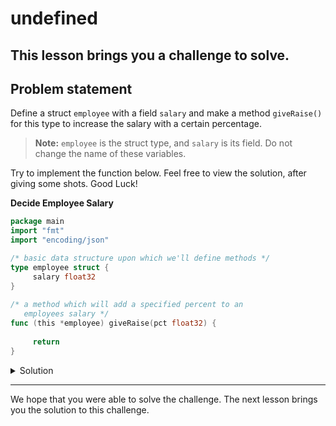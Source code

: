 # undefined
This lesson brings you a challenge to solve.
---

## Problem statement
Define a struct `employee` with a field `salary` and make a method `giveRaise()` for this type to increase the salary with a certain percentage.

>__Note:__ `employee` is the struct type, and `salary` is its field. Do not change the name of these variables.



Try to implement the function below. Feel free to view the solution, after giving some shots. Good Luck! 

**Decide Employee Salary**

```go
package main
import "fmt"
import "encoding/json"

/* basic data structure upon which we'll define methods */  
type employee struct {  
     salary float32
}  
  
/* a method which will add a specified percent to an 
   employees salary */  
func (this *employee) giveRaise(pct float32) {  
     
     return
}
```
<details>
<summary> Solution</summary>

```go
/* basic data structure upon which we'll define methods */  
type employee struct {  
     salary float32  
}  
  
/* a method which will add a specified percent to an 
   employees salary */  
func (this *employee) giveRaise(pct float32) {  
     this.salary += this.salary * pct  
}
```
</details>

---
We hope that you were able to solve the challenge. The next lesson brings you the solution to this challenge.
